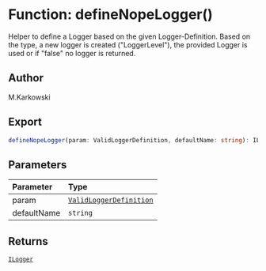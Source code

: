 # Function: defineNopeLogger()

Helper to define a Logger based on the given Logger-Definition.
Based on the type, a new logger is created ("LoggerLevel"), the
provided Logger is used or if "false" no logger is returned.

## Author

M.Karkowski

## Export

```ts
defineNopeLogger(param: ValidLoggerDefinition, defaultName: string): ILogger
```

## Parameters

| Parameter   | Type                                                                    |
| :---------- | :---------------------------------------------------------------------- |
| param       | [`ValidLoggerDefinition`](../types/type-alias.ValidLoggerDefinition.md) |
| defaultName | `string`                                                                |

## Returns

[`ILogger`](../interfaces/interface.ILogger.md)

